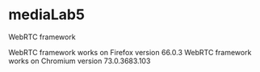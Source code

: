 # mediaLab5

WebRTC framework

WebRTC framework works on Firefox version 66.0.3
WebRTC framework works on Chromium version 73.0.3683.103